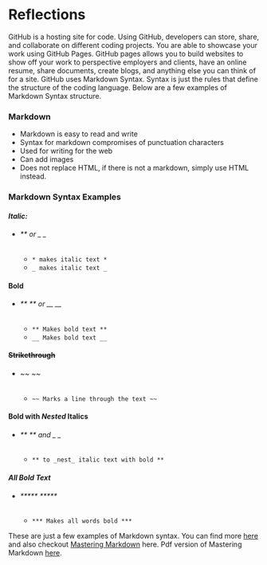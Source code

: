 # Reflections


GitHub is a hosting site for code. Using GitHub, developers can store, share, and collaborate on different coding projects. You are able to showcase your work using GitHub Pages. GitHub pages allows you to build websites to show off your work to perspective employers and clients, have an online resume, share documents, create blogs, and anything else you can think of for a site. GitHub uses Markdown Syntax. Syntax is just the rules that define the structure of the coding language. Below are a few examples of Markdown Syntax structure.

### Markdown
- Markdown is easy to read and write
- Syntax for markdown compromises of punctuation characters
- Used for writing for the web
- Can add images
- Does not replace HTML, if there is not a markdown, simply use HTML instead.

### Markdown Syntax Examples

#### ***Italic:*** 
- ###### ** or _ _       
    -  ```* makes italic text * ```
    -  ``` _ makes italic text _ ```

#### **Bold**
- ###### ** ** or __ __
    - ``` ** Makes bold text ** ```
    - ``` __ Makes bold text __ ```

#### ~~Strikethrough~~
- ###### ~~ ~~
    - ``` ~~ Marks a line through the text ~~ ```
   
#### **Bold with _Nested_ Italics**
- ###### ** ** and _ _
    - ``` ** to _nest_ italic text with bold ** ```

#### ***All Bold Text***
- ###### ***** *****
    - ``` *** Makes all words bold *** ```

These are just a few examples of Markdown syntax. You can find more [here](https://docs.github.com/en/github/writing-on-github/getting-started-with-writing-and-formatting-on-github/basic-writing-and-formatting-syntax#links) and also checkout [Mastering Markdown](https://guides.github.com/features/mastering-markdown/) here. Pdf version of Mastering Markdown [here](https://guides.github.com/pdfs/markdown-cheatsheet-online.pdf). 

